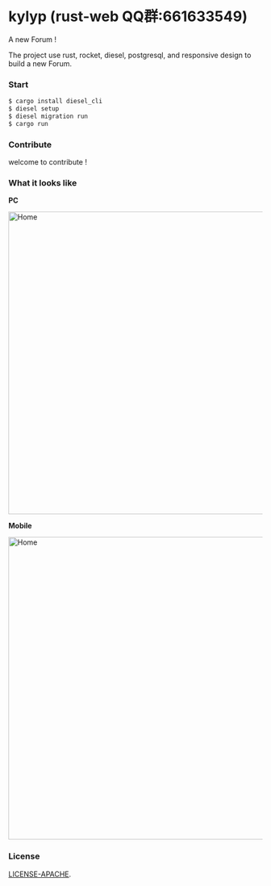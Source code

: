 # kylyp (rust-web QQ群:661633549)

A new Forum !

The project use rust, rocket, diesel, postgresql, and responsive design to build a new Forum.

### Start

```bash
$ cargo install diesel_cli
$ diesel setup
$ diesel migration run
$ cargo run
```
 

### Contribute
 
welcome to contribute !

### <a name="screenshots"> What it looks like </a>
**PC**

<img alt="Home" height="600" src="https://raw.githubusercontent.com/mcux/kylyp/master/public/2017-09-11%2011-40-13%E5%B1%8F%E5%B9%95%E6%88%AA%E5%9B%BE.png">


**Mobile**

<img alt="Home" height="600" src="https://raw.githubusercontent.com/mcux/kylyp/master/public/2017-09-11%2011-40-37%E5%B1%8F%E5%B9%95%E6%88%AA%E5%9B%BE.png">


### License

[LICENSE-APACHE](https://github.com/mcux/kylyp/blob/master/LICENSE).
